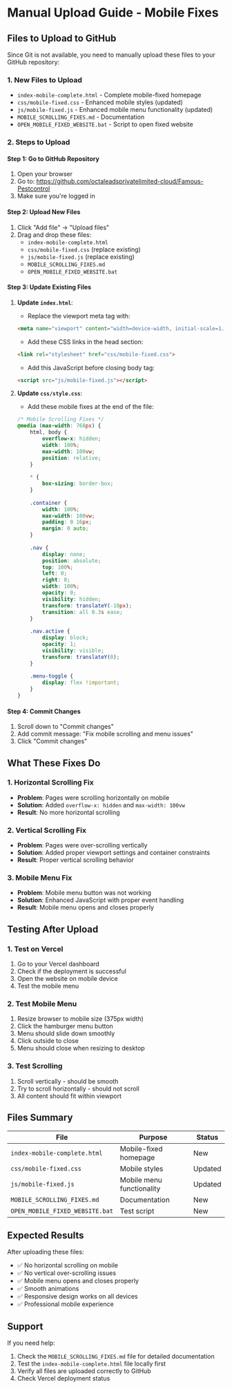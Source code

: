 # Manual Upload Guide - Mobile Fixes

## Files to Upload to GitHub

Since Git is not available, you need to manually upload these files to your GitHub repository:

### 1. New Files to Upload
- `index-mobile-complete.html` - Complete mobile-fixed homepage
- `css/mobile-fixed.css` - Enhanced mobile styles (updated)
- `js/mobile-fixed.js` - Enhanced mobile menu functionality (updated)
- `MOBILE_SCROLLING_FIXES.md` - Documentation
- `OPEN_MOBILE_FIXED_WEBSITE.bat` - Script to open fixed website

### 2. Steps to Upload

#### Step 1: Go to GitHub Repository
1. Open your browser
2. Go to: https://github.com/octaleadsprivatelimited-cloud/Famous-Pestcontrol
3. Make sure you're logged in

#### Step 2: Upload New Files
1. Click "Add file" → "Upload files"
2. Drag and drop these files:
   - `index-mobile-complete.html`
   - `css/mobile-fixed.css` (replace existing)
   - `js/mobile-fixed.js` (replace existing)
   - `MOBILE_SCROLLING_FIXES.md`
   - `OPEN_MOBILE_FIXED_WEBSITE.bat`

#### Step 3: Update Existing Files
1. **Update `index.html`**:
   - Replace the viewport meta tag with:
   ```html
   <meta name="viewport" content="width=device-width, initial-scale=1.0, maximum-scale=5.0, user-scalable=yes">
   ```
   - Add these CSS links in the head section:
   ```html
   <link rel="stylesheet" href="css/mobile-fixed.css">
   ```
   - Add this JavaScript before closing body tag:
   ```html
   <script src="js/mobile-fixed.js"></script>
   ```

2. **Update `css/style.css`**:
   - Add these mobile fixes at the end of the file:
   ```css
   /* Mobile Scrolling Fixes */
   @media (max-width: 768px) {
       html, body {
           overflow-x: hidden;
           width: 100%;
           max-width: 100vw;
           position: relative;
       }
       
       * {
           box-sizing: border-box;
       }
       
       .container {
           width: 100%;
           max-width: 100vw;
           padding: 0 16px;
           margin: 0 auto;
       }
       
       .nav {
           display: none;
           position: absolute;
           top: 100%;
           left: 0;
           right: 0;
           width: 100%;
           opacity: 0;
           visibility: hidden;
           transform: translateY(-10px);
           transition: all 0.3s ease;
       }
       
       .nav.active {
           display: block;
           opacity: 1;
           visibility: visible;
           transform: translateY(0);
       }
       
       .menu-toggle {
           display: flex !important;
       }
   }
   ```

#### Step 4: Commit Changes
1. Scroll down to "Commit changes"
2. Add commit message: "Fix mobile scrolling and menu issues"
3. Click "Commit changes"

## What These Fixes Do

### 1. Horizontal Scrolling Fix
- **Problem**: Pages were scrolling horizontally on mobile
- **Solution**: Added `overflow-x: hidden` and `max-width: 100vw`
- **Result**: No more horizontal scrolling

### 2. Vertical Scrolling Fix
- **Problem**: Pages were over-scrolling vertically
- **Solution**: Added proper viewport settings and container constraints
- **Result**: Proper vertical scrolling behavior

### 3. Mobile Menu Fix
- **Problem**: Mobile menu button was not working
- **Solution**: Enhanced JavaScript with proper event handling
- **Result**: Mobile menu opens and closes properly

## Testing After Upload

### 1. Test on Vercel
1. Go to your Vercel dashboard
2. Check if the deployment is successful
3. Open the website on mobile device
4. Test the mobile menu

### 2. Test Mobile Menu
1. Resize browser to mobile size (375px width)
2. Click the hamburger menu button
3. Menu should slide down smoothly
4. Click outside to close
5. Menu should close when resizing to desktop

### 3. Test Scrolling
1. Scroll vertically - should be smooth
2. Try to scroll horizontally - should not scroll
3. All content should fit within viewport

## Files Summary

| File | Purpose | Status |
|------|--------|--------|
| `index-mobile-complete.html` | Mobile-fixed homepage | New |
| `css/mobile-fixed.css` | Mobile styles | Updated |
| `js/mobile-fixed.js` | Mobile menu functionality | Updated |
| `MOBILE_SCROLLING_FIXES.md` | Documentation | New |
| `OPEN_MOBILE_FIXED_WEBSITE.bat` | Test script | New |

## Expected Results

After uploading these files:
- ✅ No horizontal scrolling on mobile
- ✅ No vertical over-scrolling issues
- ✅ Mobile menu opens and closes properly
- ✅ Smooth animations
- ✅ Responsive design works on all devices
- ✅ Professional mobile experience

## Support

If you need help:
1. Check the `MOBILE_SCROLLING_FIXES.md` file for detailed documentation
2. Test the `index-mobile-complete.html` file locally first
3. Verify all files are uploaded correctly to GitHub
4. Check Vercel deployment status
